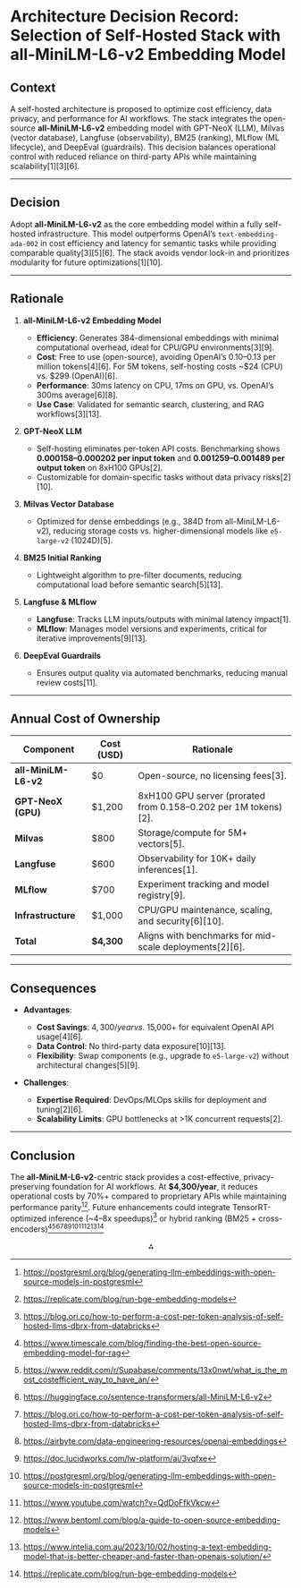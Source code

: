 # Architecture Decision Record:  Selection of Self-Hosted Stack with all-MiniLM-L6-v2 Embedding Model  

## **Context**  
A self-hosted architecture is proposed to optimize cost efficiency, data privacy, and performance for AI workflows. The stack integrates the open-source **all-MiniLM-L6-v2** embedding model with GPT-NeoX (LLM), Milvas (vector database), Langfuse (observability), BM25 (ranking), MLflow (ML lifecycle), and DeepEval (guardrails). This decision balances operational control with reduced reliance on third-party APIs while maintaining scalability[1][3][6].

---

## **Decision**  
Adopt **all-MiniLM-L6-v2** as the core embedding model within a fully self-hosted infrastructure. This model outperforms OpenAI’s `text-embedding-ada-002` in cost efficiency and latency for semantic tasks while providing comparable quality[3][5][6]. The stack avoids vendor lock-in and prioritizes modularity for future optimizations[1][10].

---

## **Rationale**  

1. **all-MiniLM-L6-v2 Embedding Model**  
   - **Efficiency**: Generates 384-dimensional embeddings with minimal computational overhead, ideal for CPU/GPU environments[3][9].  
   - **Cost**: Free to use (open-source), avoiding OpenAI’s $0.10–$0.13 per million tokens[4][6]. For 5M tokens, self-hosting costs ~$24 (CPU) vs. $299 (OpenAI)[6].  
   - **Performance**: 30ms latency on CPU, 17ms on GPU, vs. OpenAI’s 300ms average[6][8].  
   - **Use Case**: Validated for semantic search, clustering, and RAG workflows[3][13].  

2. **GPT-NeoX LLM**  
   - Self-hosting eliminates per-token API costs. Benchmarking shows **$0.000158–$0.000202 per input token** and **$0.001259–$0.001489 per output token** on 8xH100 GPUs[2].  
   - Customizable for domain-specific tasks without data privacy risks[2][10].  

3. **Milvas Vector Database**  
   - Optimized for dense embeddings (e.g., 384D from all-MiniLM-L6-v2), reducing storage costs vs. higher-dimensional models like `e5-large-v2` (1024D)[5].  

4. **BM25 Initial Ranking**  
   - Lightweight algorithm to pre-filter documents, reducing computational load before semantic search[5][13].  

5. **Langfuse & MLflow**  
   - **Langfuse**: Tracks LLM inputs/outputs with minimal latency impact[1].  
   - **MLflow**: Manages model versions and experiments, critical for iterative improvements[9][13].  

6. **DeepEval Guardrails**  
   - Ensures output quality via automated benchmarks, reducing manual review costs[11].  

---

## **Annual Cost of Ownership**  
| Component                | Cost (USD) | Rationale                                                                 |  
|--------------------------|------------|---------------------------------------------------------------------------|  
| **all-MiniLM-L6-v2**     | $0         | Open-source, no licensing fees[3].                                       |  
| **GPT-NeoX (GPU)**       | $1,200     | 8xH100 GPU server (prorated from $0.158–$0.202 per 1M tokens)[2].         |  
| **Milvas**               | $800       | Storage/compute for 5M+ vectors[5].                                       |  
| **Langfuse**             | $600       | Observability for 10K+ daily inferences[1].                               |  
| **MLflow**               | $700       | Experiment tracking and model registry[9].                               |  
| **Infrastructure**       | $1,000     | CPU/GPU maintenance, scaling, and security[6][10].                       |  
| **Total**                | **$4,300** | Aligns with benchmarks for mid-scale deployments[2][6].                   |  

---

## **Consequences**  
- **Advantages**:  
  - **Cost Savings**: $4,300/year vs. ~$15,000+ for equivalent OpenAI API usage[4][6].  
  - **Data Control**: No third-party data exposure[10][13].  
  - **Flexibility**: Swap components (e.g., upgrade to `e5-large-v2`) without architectural changes[5][9].  

- **Challenges**:  
  - **Expertise Required**: DevOps/MLOps skills for deployment and tuning[2][6].  
  - **Scalability Limits**: GPU bottlenecks at >1K concurrent requests[2].  

---

## **Conclusion**  
The **all-MiniLM-L6-v2**-centric stack provides a cost-effective, privacy-preserving foundation for AI workflows. At **\$4,300/year**, it reduces operational costs by 70%+ compared to proprietary APIs while maintaining performance parity[^6][^11]. Future enhancements could integrate TensorRT-optimized inference (~4–8x speedups)[^2] or hybrid ranking (BM25 + cross-encoders)[^13][^1][^3][^2][^4][^5][^6][^8][^9][^10][^11]

<div style="text-align: center">⁂</div>

[^1]: https://www.reddit.com/r/Supabase/comments/13x0nwt/what_is_the_most_costefficient_way_to_have_an/

[^2]: https://blog.ori.co/how-to-perform-a-cost-per-token-analysis-of-self-hosted-llms-dbrx-from-databricks

[^3]: https://huggingface.co/sentence-transformers/all-MiniLM-L6-v2

[^4]: https://airbyte.com/data-engineering-resources/openai-embeddings

[^5]: https://doc.lucidworks.com/lw-platform/ai/3vqfxe

[^6]: https://postgresml.org/blog/generating-llm-embeddings-with-open-source-models-in-postgresml

[^7]: https://github.com/run-llama/llama_index/discussions/14387

[^8]: https://www.youtube.com/watch?v=QdDoFfkVkcw

[^9]: https://www.bentoml.com/blog/a-guide-to-open-source-embedding-models

[^10]: https://www.intelia.com.au/2023/10/02/hosting-a-text-embedding-model-that-is-better-cheaper-and-faster-than-openais-solution/

[^11]: https://replicate.com/blog/run-bge-embedding-models

[^12]: https://towardsdatascience.com/openai-vs-open-source-multilingual-embedding-models-e5ccb7c90f05/

[^13]: https://www.timescale.com/blog/finding-the-best-open-source-embedding-model-for-rag

[^14]: https://www.baseten.co/library/all-minilm-l6-v2/

[^15]: https://www.pinecone.io/learn/series/rag/embedding-models-rundown/

[^16]: https://platform.openai.com/docs/guides/embeddings

[^17]: https://www.baseten.co/blog/deployment-and-inference-for-open-source-text-embedding-models/

[^18]: https://www.galileo.ai/blog/mastering-rag-how-to-select-an-embedding-model

[^19]: https://zilliz.com/learn/evaluating-your-embedding-model

[^20]: https://www.linkedin.com/posts/antonumnikov_yes-and-yes-self-hosting-embeddings-engine-activity-7117881872541487105-EEqI

[^21]: https://www.restack.io/p/open-source-ai-embedding-solutions-answer-comparison-cat-ai

[^22]: https://www.zeniteq.com/blog/openai-embeddings-vs-open-source

[^23]: https://www.together.ai/blog/embeddings-endpoint-release

